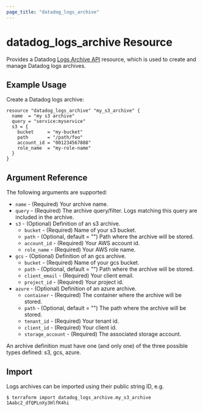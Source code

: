 ```yaml
---
page_title: "datadog_logs_archive"
---
```


# datadog_logs_archive Resource

Provides a Datadog [Logs Archive API](https://docs.datadoghq.com/api/v2/logs-archives/) resource, which is used to create and manage Datadog logs archives.


## Example Usage

Create a Datadog logs archive:

```hcl
resource "datadog_logs_archive" "my_s3_archive" {
  name  = "my s3 archive"
  query = "service:myservice"
  s3 = {
    bucket     = "my-bucket"
    path       = "/path/foo"
    account_id = "001234567888"
    role_name  = "my-role-name"
  }
}
```

## Argument Reference

The following arguments are supported:

* `name` - (Required) Your archive name.
* `query` - (Required) The archive query/filter. Logs matching this query are included in the archive.
* `s3` - (Optional) Definition of an s3 archive.
  * `bucket` - (Required) Name of your s3 bucket.
  * `path` - (Optional, default = "") Path where the archive will be stored.
  * `account_id` - (Required) Your AWS account id.
  * `role_name` - (Required) Your AWS role name.
* `gcs` - (Optional) Definition of an gcs archive.
  * `bucket` - (Required) Name of your gcs bucket.
  * `path` - (Optional, default = "") Path where the archive will be stored.
  * `client_email` - (Required) Your client email.
  * `project_id` - (Required) Your project id.
* `azure` - (Optional) Definition of an azure archive.
  * `container` - (Required) The container where the archive will be stored.
  * `path` - (Optional, default = "") The path where the archive will be stored.
  * `tenant_id` - (Required) Your tenant id.
  * `client_id` - (Required) Your client id.
  * `storage_account` - (Required) The associated storage account.


An archive definition must have one (and only one) of the three possible types defined: s3, gcs, azure.

## Import

Logs archives can be imported using their public string ID, e.g.

```
$ terraform import datadog_logs_archive.my_s3_archive 1Aabc2_dfQPLnXy3HlfK4hi
```
